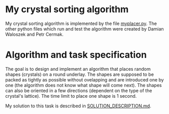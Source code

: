 # My crystal sorting algorithm

My crystal sorting algorithm is implemented by the file [myplacer.py](./myplacer.py). The other python files which run and test the algorithm were created by Damian Waloszek and Petr Cermak.

# Algorithm and task specification

The goal is to design and implement an algorithm that places random shapes (crystals) on a round underlay. The shapes are supposed to be packed as tightly as possible without ovelapping and are introduced one by one (the algorithm does not know what shape will come next). The shapes can also be oriented in a few directions (dependent on the type of the crystal's lattice). The time limit to place one shape is 1 second. 


My solution to this task is described in [SOLUTION_DESCRIPTION.md](./SOLUTION_DESCRIPTION.md).
